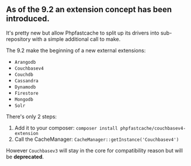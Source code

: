 ## As of the 9.2 an extension concept has been introduced.

It's pretty new but allow Phpfastcache to split up its drivers into sub-repository with a simple additional call to make.

The 9.2 make the beginning of a new external extensions: 

- `Arangodb`
- `Couchbasev4`
- `Couchdb`
- `Cassandra`
- `Dynamodb`
- `Firestore`
- `Mongodb`
- `Solr`

There's only 2 steps:

1) Add it to your composer: `composer install phpfastcache/couchbasev4-extension`
2) Call the CacheManager: `CacheManager::getInstance('Couchbasev4')`

However `Couchbasev3` will stay in the core for compatibility reason but will be **deprecated**. 
